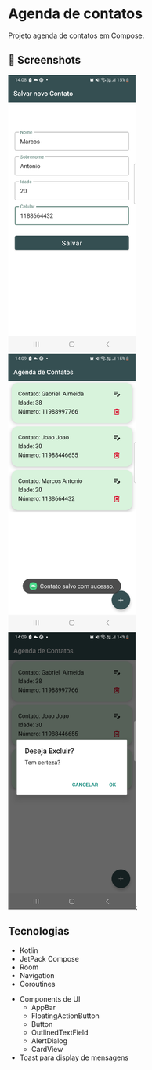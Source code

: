 # Agenda de contatos
Projeto agenda de contatos em Compose. 



## :camera_flash: Screenshots
<!-- You can add more screenshots here if you like -->
<img src="/result/img_2.png" width="260">&emsp;<img src="/result/img_3.png" width="260">&emsp;<img src="/result/img_4.png" width="260">;

## Tecnologias
* Kotlin
* JetPack Compose
* Room
* Navigation
* Coroutines    
- Components de UI
    - AppBar
    - FloatingActionButton 
    - Button
    - OutlinedTextField
    - AlertDialog
    - CardView
- Toast para display de mensagens
